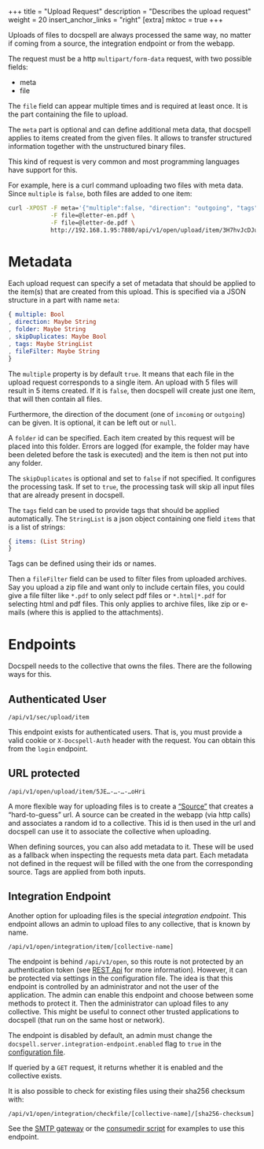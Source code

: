 +++
title = "Upload Request"
description = "Describes the upload request"
weight = 20
insert_anchor_links = "right"
[extra]
mktoc = true
+++

Uploads of files to docspell are always processed the same way, no
matter if coming from a source, the integration endpoint or from the
webapp.

The request must be a http `multipart/form-data` request, with two
possible fields:

- meta
- file

The `file` field can appear multiple times and is required at least
once. It is the part containing the file to upload.

The `meta` part is optional and can define additional meta data, that
docspell applies to items created from the given files. It allows to
transfer structured information together with the unstructured binary
files.

This kind of request is very common and most programming languages
have support for this.

For example, here is a curl command uploading two files with meta
data. Since `multiple` is `false`, both files are added to one item:

``` bash
curl -XPOST -F meta='{"multiple":false, "direction": "outgoing", "tags": {"items":["Order"]}}' \
            -F file=@letter-en.pdf \
            -F file=@letter-de.pdf \
            http://192.168.1.95:7880/api/v1/open/upload/item/3H7hvJcDJuk-NrAW4zxsdfj-K6TMPyb6BGP-xKptVxUdqWa
```

# Metadata

Each upload request can specify a set of metadata that should be
applied to the item(s) that are created from this upload. This is
specified via a JSON structure in a part with name `meta`:

``` elm
{ multiple: Bool
, direction: Maybe String
, folder: Maybe String
, skipDuplicates: Maybe Bool
, tags: Maybe StringList
, fileFilter: Maybe String
}
```

The `multiple` property is by default `true`. It means that each file
in the upload request corresponds to a single item. An upload with 5
files will result in 5 items created. If it is `false`, then docspell
will create just one item, that will then contain all files.

Furthermore, the direction of the document (one of `incoming` or
`outgoing`) can be given. It is optional, it can be left out or
`null`.

A `folder` id can be specified. Each item created by this request will
be placed into this folder. Errors are logged (for example, the folder
may have been deleted before the task is executed) and the item is
then not put into any folder.

The `skipDuplicates` is optional and set to `false` if not specified.
It configures the processing task. If set to `true`, the processing
task will skip all input files that are already present in docspell.

The `tags` field can be used to provide tags that should be applied
automatically. The `StringList` is a json object containing one field
`items` that is a list of strings:

``` elm
{ items: (List String)
}
```

Tags can be defined using their ids or names.

Then a `fileFilter` field can be used to filter files from uploaded
archives. Say you upload a zip file and want only to include certain
files, you could give a file filter like `*.pdf` to only select pdf
files or `*.html|*.pdf` for selecting html and pdf files. This only
applies to archive files, like zip or e-mails (where this is applied
to the attachments).


# Endpoints

Docspell needs to the collective that owns the files. There are the
following ways for this.


## Authenticated User

```
/api/v1/sec/upload/item
```

This endpoint exists for authenticated users. That is, you must
provide a valid cookie or `X-Docspell-Auth` header with the request.
You can obtain this from the `login` endpoint.

## URL protected

```
/api/v1/open/upload/item/5JE…-…-…-…oHri
```

A more flexible way for uploading files is to create a
[“Source”](@/docs/webapp/uploading.md#anonymous-upload) that creates a
“hard-to-guess” url. A source can be created in the webapp (via http
calls) and associates a random id to a collective. This id is then
used in the url and docspell can use it to associate the collective
when uploading.

When defining sources, you can also add metadata to it. These will be
used as a fallback when inspecting the requests meta data part. Each
metadata not defined in the request will be filled with the one from
the corresponding source. Tags are applied from both inputs.

## Integration Endpoint

Another option for uploading files is the special *integration
endpoint*. This endpoint allows an admin to upload files to any
collective, that is known by name.

```
/api/v1/open/integration/item/[collective-name]
```

The endpoint is behind `/api/v1/open`, so this route is not protected
by an authentication token (see [REST Api](@/docs/api/_index.md) for
more information). However, it can be protected via settings in the
configuration file. The idea is that this endpoint is controlled by an
administrator and not the user of the application. The admin can
enable this endpoint and choose between some methods to protect it.
Then the administrator can upload files to any collective. This might
be useful to connect other trusted applications to docspell (that run
on the same host or network).

The endpoint is disabled by default, an admin must change the
`docspell.server.integration-endpoint.enabled` flag to `true` in the
[configuration file](@/docs/configure/_index.md#rest-server).

If queried by a `GET` request, it returns whether it is enabled and
the collective exists.

It is also possible to check for existing files using their sha256
checksum with:

```
/api/v1/open/integration/checkfile/[collective-name]/[sha256-checksum]
```

See the [SMTP gateway](@/docs/tools/smtpgateway.md) or the [consumedir
script](@/docs/tools/consumedir.md) for examples to use this endpoint.

